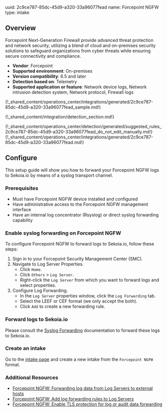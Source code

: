 uuid: 2c9ce787-85dc-45d9-a320-33a96077fead
name: Forcepoint NGFW
type: intake

## Overview

Forcepoint Next-Generation Firewall provide advanced threat protection and network security, utilizing a blend of cloud and on-premises security solutions to safeguard organizations from cyber threats while ensuring secure connectivity and compliance.

- **Vendor**: Forcepoint
- **Supported environment**: On-premises
- **Version compatibility**: 6.5 and later
- **Detection based on**: Telemetry
- **Supported application or feature**: Network device logs, Network intrusion detection system, Network protocol, Firewall logs

{!_shared_content/operations_center/integrations/generated/2c9ce787-85dc-45d9-a320-33a96077fead_sample.md!}


{!_shared_content/integration/detection_section.md!}

{!_shared_content/operations_center/detection/generated/suggested_rules_2c9ce787-85dc-45d9-a320-33a96077fead_do_not_edit_manually.md!}
{!_shared_content/operations_center/integrations/generated/2c9ce787-85dc-45d9-a320-33a96077fead.md!}

## Configure

This setup guide will show you how to forward your Forcepoint NGFW logs to Sekoia.io by means of a syslog transport channel.

### Prerequisites

- Must have Forcepoint NGFW device installed and configured
- Have administrative access to the Forcepoint NGFW management interface
- Have an internal log concentrator (Rsyslog) or direct syslog forwarding capability

### Enable syslog forwarding on Forcepoint NGFW

To configure Forcepoint NGFW to forward logs to Sekoia.io, follow these steps:

1. Sign in to your Forcepoint Security Management Center (SMC).
2. Navigate to Log Server Properties.
   * Click `Home`.
   * Click `Others` > `Log Server`.
   * Right-click the `Log Server` from which you want to forward logs and select properties.
3. Configure Log Forwarding.
   * In the `Log Server` properties window, click the `Log Forwarding` tab.
   * Select the LEEF or CEF format (we only accept the both).
   * Click `Add` to create a new forwarding rule.

### Forward logs to Sekoia.io

Please consult the [Syslog Forwarding](/integration/ingestion_methods/syslog/sekoiaio_forwarder.md) documentation to forward these logs to Sekoia.io.

### Create an intake

Go to the [intake page](https://app.sekoia.io/operations/intakes) and create a new intake from the `Forcepoint NGFW` format.

### Additional Resources
- [Forcepoint NGFW: Forwarding log data from Log Servers to external hosts](https://help.forcepoint.com/ngfw/en-us/7.0.1/GUID-1856F6D5-AC49-4A41-8EE0-766BAB088E39.html)
- [Forcepoint NGFW: Add log forwarding rules to Log Servers](https://help.forcepoint.com/ngfw/en-us/7.0.1/GUID-4C98583A-7BA4-4028-AD85-6D20B58EC420.html#GUID-4C98583A-7BA4-4028-AD85-6D20B58EC420)
- [Forcepoint NGFW: Enable TLS protection for log or audit data forwarding](https://help.forcepoint.com/ngfw/en-us/7.0.0/GUID-D8B51C4D-AEAF-4108-B602-D38246F7F5BC.html)
